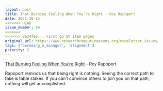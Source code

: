 ```yaml
---
layout: post
title: That Burning Feeling When You’re Right - Roy Rapoport
date: 2021-10-15
<<<<<<< HEAD
issue_number: 96
=======
>>>>>>> 0a34fe0... First go at item pages
original_url: https://www.researchcomputingteams.org/newsletter_issues/0096
tags: ['becoming_a_manager', 'alignment']
priority: 2
---
```


<!-- markdownlint-disable MD033 -->
<!-- markdownlint-disable MD041 -->
<!-- markdownlint-disable MD049 -->

[That Burning Feeling When You’re Right](https://medium.com/@royrapoport/that-burning-feeling-when-youre-right-cee8b8d05492) - Roy Rapoport

Rapoport reminds us that being right is nothing. Seeing the correct path to take is table stakes.  If you can’t convince others to join you on that path, nothing will get accomplished.